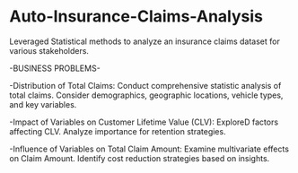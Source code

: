 # Auto-Insurance-Claims-Analysis

Leveraged Statistical methods to analyze an insurance claims dataset for various stakeholders.

-BUSINESS PROBLEMS-

-Distribution of Total Claims:​ Conduct comprehensive statistic analysis of total claims.​ Consider demographics, geographic locations, vehicle types, and key variables.​

-Impact of Variables on Customer Lifetime Value (CLV):​ ExploreD factors affecting CLV.​ Analyze importance for retention strategies.​

-Influence of Variables on Total Claim Amount:​ Examine multivariate effects on Claim Amount.​ Identify cost reduction strategies based on insights.​

​

